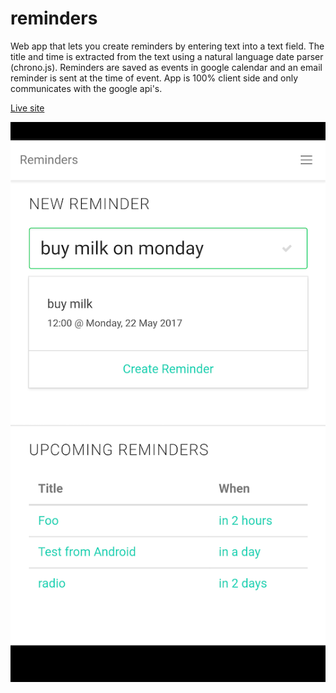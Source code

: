 # reminders

Web app that lets you create reminders by entering text into a text field. The title and time is extracted from the text
using a natural language date parser (chrono.js). Reminders are saved as events in google calendar and an email reminder
is sent at the time of event. App is 100% client side and only communicates with the google api's.

[Live site](https://reminders.rasmussen.io)


![Android screenshot](/screenshots/android.png?raw=true)
